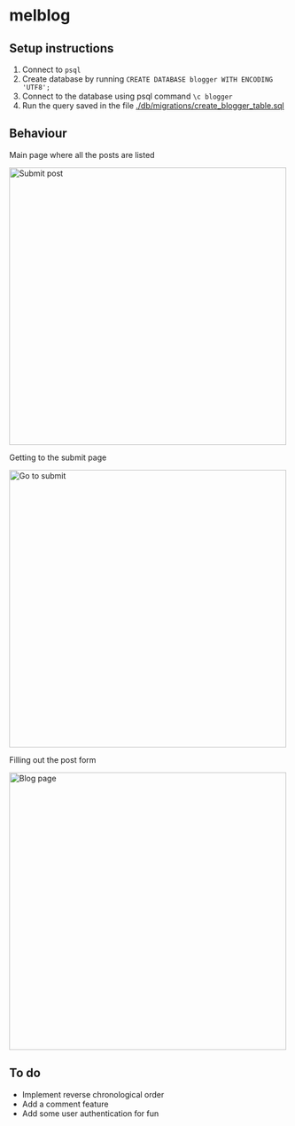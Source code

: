 # melblog

Setup instructions
----------

1. Connect to `psql`
2. Create database by running `CREATE DATABASE blogger WITH ENCODING 'UTF8';`
3. Connect to the database using psql command `\c blogger`
4. Run the query saved in the file [./db/migrations/create_blogger_table.sql](./db/migrations/create_blogger_table.sql)


Behaviour
------

Main page where all the posts are listed

<img width="500" alt="Submit post" src="https://user-images.githubusercontent.com/16557524/59036872-08600e80-8868-11e9-8bd0-0e0992c5952c.png">


Getting to the submit page

<img width="500" alt="Go to submit" src="https://user-images.githubusercontent.com/16557524/59036870-08600e80-8868-11e9-8866-ca5a680fa3ab.png">

Filling out the post form

<img width="500" alt="Blog page" src="https://user-images.githubusercontent.com/16557524/59036869-08600e80-8868-11e9-8589-866a0b1b263f.png">

To do
------

* Implement reverse chronological order
* Add a comment feature
* Add some user authentication for fun